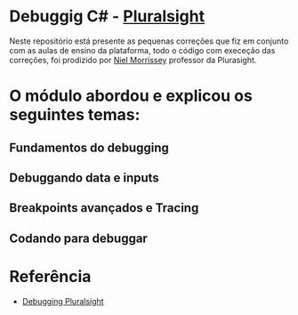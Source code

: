 # Debuggig C# - [Pluralsight](https://www.pluralsight.com/)
Neste repositório está presente as pequenas correções que fiz em conjunto com as aulas de ensino da plataforma, todo o código com execeção das correções,
foi prodizido por [Niel Morrissey](https://app.pluralsight.com/profile/author/neil-morrissey) professor da Plurasight.

# O módulo abordou e explicou os seguintes temas:

## Fundamentos do debugging
## Debuggando data e inputs
## Breakpoints avançados e Tracing
## Codando para debuggar

# Referência
- [Debugging Pluralsight](https://app.pluralsight.com/library/courses/c-sharp-10-debugging/table-of-contents)

